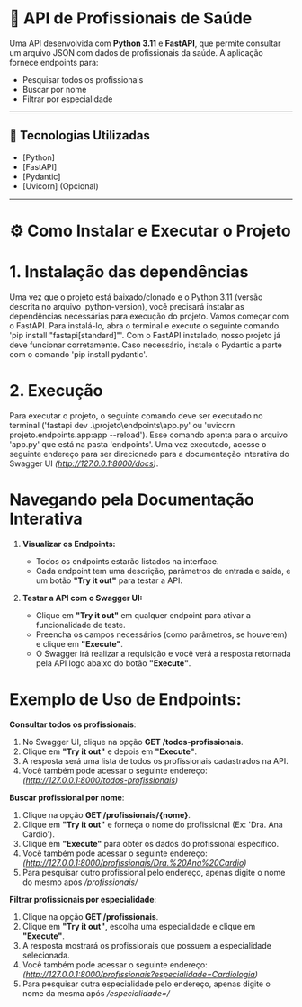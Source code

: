 # 🏥 API de Profissionais de Saúde

Uma API desenvolvida com **Python 3.11** e **FastAPI**, que permite consultar um arquivo JSON com dados de profissionais da saúde. A aplicação fornece endpoints para:

- Pesquisar todos os profissionais
- Buscar por nome
- Filtrar por especialidade

---

## 🚀 Tecnologias Utilizadas

- [Python]
- [FastAPI]
- [Pydantic]
- [Uvicorn] (Opcional)

---

# ⚙️ Como Instalar e Executar o Projeto

# 1. Instalação das dependências
Uma vez que o projeto está baixado/clonado e o Python 3.11 (versão descrita no arquivo .python-version), você precisará instalar as dependências necessárias para execução do projeto.
Vamos começar com o FastAPI. Para instalá-lo, abra o terminal e execute o seguinte comando 'pip install "fastapi[standard]"'. Com o FastAPI instalado, nosso projeto já deve funcionar corretamente. Caso necessário, instale o Pydantic a parte com o comando 'pip install pydantic'.


# 2. Execução
Para executar o projeto, o seguinte comando deve ser executado no terminal ('fastapi dev .\projeto\endpoints\app.py' ou 'uvicorn projeto.endpoints.app:app --reload'). Esse comando aponta para o arquivo 'app.py' que está na pasta 'endpoints'. Uma vez executado, acesse o seguinte endereço para ser direcionado para a documentação interativa do Swagger UI *(http://127.0.0.1:8000/docs)*.


# Navegando pela Documentação Interativa

1. **Visualizar os Endpoints:**
   - Todos os endpoints estarão listados na interface.
   - Cada endpoint tem uma descrição, parâmetros de entrada e saída, e um botão **"Try it out"** para testar a API.

2. **Testar a API com o Swagger UI:**
   - Clique em **"Try it out"** em qualquer endpoint para ativar a funcionalidade de teste.
   - Preencha os campos necessários (como parâmetros, se houverem) e clique em **"Execute"**.
   - O Swagger irá realizar a requisição e você verá a resposta retornada pela API logo abaixo do botão **"Execute"**.

# Exemplo de Uso de Endpoints:

**Consultar todos os profissionais**:
  1. No Swagger UI, clique na opção **GET /todos-profissionais**.
  2. Clique em **"Try it out"** e depois em **"Execute"**.
  3. A resposta será uma lista de todos os profissionais cadastrados na API.
  4. Você também pode acessar o seguinte endereço: *(http://127.0.0.1:8000/todos-profissionais)*

**Buscar profissional por nome**:
  1. Clique na opção **GET /profissionais/{nome}**.
  2. Clique em **"Try it out"** e forneça o nome do profissional (Ex: 'Dra. Ana Cardio').
  3. Clique em **"Execute"** para obter os dados do profissional específico.
  4. Você também pode acessar o seguinte endereço: *(http://127.0.0.1:8000/profissionais/Dra.%20Ana%20Cardio)*
  5. Para pesquisar outro profissional pelo endereço, apenas digite o nome do mesmo após */profissionais/*

**Filtrar profissionais por especialidade**:
  1. Clique na opção **GET /profissionais**.
  2. Clique em **"Try it out"**, escolha uma especialidade e clique em **"Execute"**.
  3. A resposta mostrará os profissionais que possuem a especialidade selecionada.
  4. Você também pode acessar o seguinte endereço: *(http://127.0.0.1:8000/profissionais?especialidade=Cardiologia)*
  5. Para pesquisar outra especialidade pelo endereço, apenas digite o nome da mesma após */especialidade=/*

